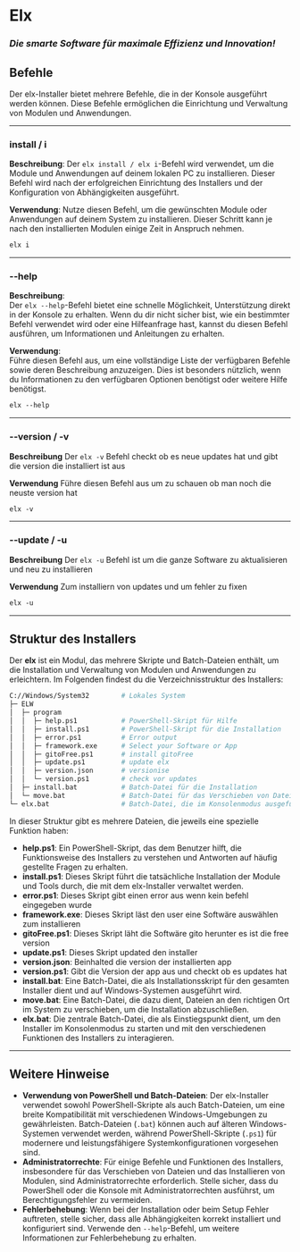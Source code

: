 # Elx

### _Die smarte Software für maximale Effizienz und Innovation!_

## Befehle

Der elx-Installer bietet mehrere Befehle, die in der Konsole ausgeführt werden können. Diese Befehle ermöglichen die Einrichtung und Verwaltung von Modulen und Anwendungen.

---

### **install** / **i**

**Beschreibung**:
Der `elx install / elx i`-Befehl wird verwendet, um die Module und Anwendungen auf deinem lokalen PC zu installieren. Dieser Befehl wird nach der erfolgreichen Einrichtung des Installers und der Konfiguration von Abhängigkeiten ausgeführt.

**Verwendung**:
Nutze diesen Befehl, um die gewünschten Module oder Anwendungen auf deinem System zu installieren. Dieser Schritt kann je nach den installierten Modulen einige Zeit in Anspruch nehmen.

```ps
elx i
```

---

### **--help**

**Beschreibung**:  
Der `elx --help`-Befehl bietet eine schnelle Möglichkeit, Unterstützung direkt in der Konsole zu erhalten. Wenn du dir nicht sicher bist, wie ein bestimmter Befehl verwendet wird oder eine Hilfeanfrage hast, kannst du diesen Befehl ausführen, um Informationen und Anleitungen zu erhalten.

**Verwendung**:  
Führe diesen Befehl aus, um eine vollständige Liste der verfügbaren Befehle sowie deren Beschreibung anzuzeigen. Dies ist besonders nützlich, wenn du Informationen zu den verfügbaren Optionen benötigst oder weitere Hilfe benötigst.

```ps
elx --help
```

---

### **--version** / **-v**

**Beschreibung**
Der `elx -v` Befehl checkt ob es neue updates hat und gibt die version die installiert ist aus

**Verwendung**
Führe diesen Befehl aus um zu schauen ob man noch die neuste version hat

```ps
elx -v
```

---

### **--update** / **-u**

**Beschreibung**
Der `elx -u` Befehl ist um die ganze Software zu aktualisieren und neu zu installieren

**Verwendung**
Zum installiern von updates und um fehler zu fixen

```ps
elx -u
```

---

## Struktur des Installers

Der **elx** ist ein Modul, das mehrere Skripte und Batch-Dateien enthält, um die Installation und Verwaltung von Modulen und Anwendungen zu erleichtern. Im Folgenden findest du die Verzeichnisstruktur des Installers:

```sh
C://Windows/System32        # Lokales System
├─ ELW
│  ├─ program
│  │  ├─ help.ps1           # PowerShell-Skript für Hilfe
│  │  ├─ install.ps1        # PowerShell-Skript für die Installation
│  │  ├─ error.ps1          # Error output
│  │  ├─ framework.exe      # Select your Software or App
│  │  ├─ gitoFree.ps1       # install gitoFree
│  │  ├─ update.ps1         # update elx
│  │  ├─ version.json       # versionise
│  │  └─ version.ps1        # check vor updates
│  ├─ install.bat           # Batch-Datei für die Installation
│  └─ move.bat              # Batch-Datei für das Verschieben von Dateien
└─ elx.bat                  # Batch-Datei, die im Konsolenmodus ausgeführt wird
```

In dieser Struktur gibt es mehrere Dateien, die jeweils eine spezielle Funktion haben:

-  **help.ps1**: Ein PowerShell-Skript, das dem Benutzer hilft, die Funktionsweise des Installers zu verstehen und Antworten auf häufig gestellte Fragen zu erhalten.
-  **install.ps1**: Dieses Skript führt die tatsächliche Installation der Module und Tools durch, die mit dem elx-Installer verwaltet werden.
-  **error.ps1**: Dieses Skript gibt einen error aus wenn kein befehl eingegeben wurde
-  **framework.exe**: Dieses Skript läst den user eine Softwäre auswählen zum installieren
-  **gitoFree.ps1**: Dieses Skript läht die Softwäre gito herunter es ist die free version
-  **update.ps1**: Dieses Skript updated den installer
-  **version.json**: Beinhalted die version der installierten app
-  **version.ps1**: Gibt die Version der app aus und checkt ob es updates hat
-  **install.bat**: Eine Batch-Datei, die als Installationsskript für den gesamten Installer dient und auf Windows-Systemen ausgeführt wird.
-  **move.bat**: Eine Batch-Datei, die dazu dient, Dateien an den richtigen Ort im System zu verschieben, um die Installation abzuschließen.
-  **elx.bat**: Die zentrale Batch-Datei, die als Einstiegspunkt dient, um den Installer im Konsolenmodus zu starten und mit den verschiedenen Funktionen des Installers zu interagieren.

---

## Weitere Hinweise

-  **Verwendung von PowerShell und Batch-Dateien**: Der elx-Installer verwendet sowohl PowerShell-Skripte als auch Batch-Dateien, um eine breite Kompatibilität mit verschiedenen Windows-Umgebungen zu gewährleisten. Batch-Dateien (`.bat`) können auch auf älteren Windows-Systemen verwendet werden, während PowerShell-Skripte (`.ps1`) für modernere und leistungsfähigere Systemkonfigurationen vorgesehen sind.
-  **Administratorrechte**: Für einige Befehle und Funktionen des Installers, insbesondere für das Verschieben von Dateien und das Installieren von Modulen, sind Administratorrechte erforderlich. Stelle sicher, dass du PowerShell oder die Konsole mit Administratorrechten ausführst, um Berechtigungsfehler zu vermeiden.
-  **Fehlerbehebung**: Wenn bei der Installation oder beim Setup Fehler auftreten, stelle sicher, dass alle Abhängigkeiten korrekt installiert und konfiguriert sind. Verwende den `--help`-Befehl, um weitere Informationen zur Fehlerbehebung zu erhalten.
